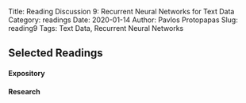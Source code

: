 Title: Reading Discussion 9: Recurrent Neural Networks for Text Data 
Category: readings
Date: 2020-01-14
Author: Pavlos Protopapas
Slug: reading9
Tags: Text Data, Recurrent Neural Networks

## Selected Readings
#### Expository
<!--
- [Visualizations of Recurrent Neural Networks](https://medium.com/@plusepsilon/visualizations-of-recurrent-neural-networks-c18f07779d56)
- [Attention and Augmented Recurrent Neural Networks](https://distill.pub/2016/augmented-rnns/)
- [Man is to Doctor as Woman is to Nurse: the Gender Bias of Word Embeddings](https://towardsdatascience.com/gender-bias-word-embeddings-76d9806a0e17)
-->
#### Research
<!--
- [Visualizing memorization in RNNs](https://distill.pub/2019/memorization-in-rnns/)
- [Understanding the Origins of Bias in Word Embeddings](https://arxiv.org/pdf/1810.03611.pdf)
- [ConceptVector: Text Visual Analytics via Interactive Lexicon Building using Word Embedding](http://users.umiacs.umd.edu/~elm/projects/conceptvector/conceptvector.pdf)
-->